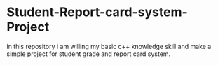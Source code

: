 # Student-Report-card-system-Project
in this repository i am willing my basic c++ knowledge skill and make a simple project for student grade and report card system.
